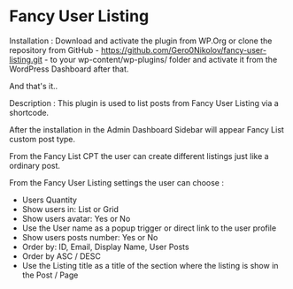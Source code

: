 # Fancy User Listing
Installation :
Download and activate the plugin from WP.Org or 
clone the repository from GitHub - https://github.com/Gero0Nikolov/fancy-user-listing.git - 
to your wp-content/wp-plugins/ folder and activate it from the WordPress Dashboard after that.

And that's it..

Description :
This plugin is used to list posts from Fancy User Listing via a shortcode.

After the installation in the Admin Dashboard Sidebar will appear Fancy List custom post type.

From the Fancy List CPT the user can create different listings just like a ordinary post.

From the Fancy User Listing settings the user can choose :
<ul>
<li>Users Quantity</li>
<li>Show users in: List or Grid</li>
<li>Show users avatar: Yes or No</li>
<li>Use the User name as a popup trigger or direct link to the user profile</li>
<li>Show users posts number: Yes or No</li>
<li>Order by: ID, Email, Display Name, User Posts</li>
<li>Order by ASC / DESC</li>
<li>Use the Listing title as a title of the section where the listing is show in the Post / Page</li>
</ul>
